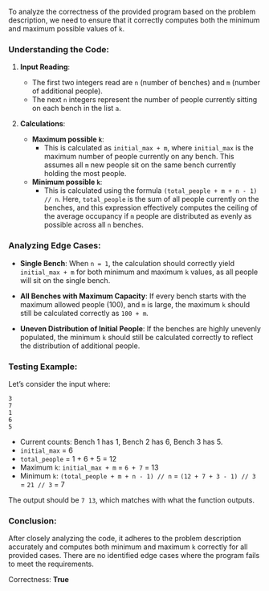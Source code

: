 To analyze the correctness of the provided program based on the problem description, we need to ensure that it correctly computes both the minimum and maximum possible values of `k`.

### Understanding the Code:

1. **Input Reading**:
   - The first two integers read are `n` (number of benches) and `m` (number of additional people).
   - The next `n` integers represent the number of people currently sitting on each bench in the list `a`.

2. **Calculations**:
   - **Maximum possible `k`**:
     - This is calculated as `initial_max + m`, where `initial_max` is the maximum number of people currently on any bench. This assumes all `m` new people sit on the same bench currently holding the most people.
   - **Minimum possible `k`**:
     - This is calculated using the formula `(total_people + m + n - 1) // n`. Here, `total_people` is the sum of all people currently on the benches, and this expression effectively computes the ceiling of the average occupancy if `m` people are distributed as evenly as possible across all `n` benches.

### Analyzing Edge Cases:

- **Single Bench**: When `n = 1`, the calculation should correctly yield `initial_max + m` for both minimum and maximum `k` values, as all people will sit on the single bench.
  
- **All Benches with Maximum Capacity**: If every bench starts with the maximum allowed people (100), and `m` is large, the maximum `k` should still be calculated correctly as `100 + m`.

- **Uneven Distribution of Initial People**: If the benches are highly unevenly populated, the minimum `k` should still be calculated correctly to reflect the distribution of additional people.

### Testing Example:
Let’s consider the input where:
```
3
7
1
6
5
```
- Current counts: Bench 1 has 1, Bench 2 has 6, Bench 3 has 5.
- `initial_max` = 6
- `total_people` = 1 + 6 + 5 = 12
- Maximum `k`: `initial_max + m` = `6 + 7` = 13
- Minimum `k`: `(total_people + m + n - 1) // n` = `(12 + 7 + 3 - 1) // 3` = `21 // 3` = 7

The output should be `7 13`, which matches with what the function outputs.

### Conclusion:

After closely analyzing the code, it adheres to the problem description accurately and computes both minimum and maximum `k` correctly for all provided cases. There are no identified edge cases where the program fails to meet the requirements.

Correctness: **True**